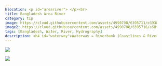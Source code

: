 ```yaml
---
hlocation: <p id="areariver"> </p><br>
title: Bangladesh Area River
category: tip
image: https://cloud.githubusercontent.com/assets/4990708/6395711/e3938f58-bda7-11e4-8a2f-bd796d18607c.PNG
image2: https://cloud.githubusercontent.com/assets/4990708/6395716/e68f55de-bda7-11e4-9553-e684324ea656.PNG
tags: [Bangladesh, Water, River, Hydrography]
description: <h4 id="waterway">Waterway = Riverbank (Coastlines & River Areas):</h4> <p>Most of the large river area coastline in this region were not collected by hand and are incorrect. River sections can easily be adjusted by moving each node. For more information visit the <a href="wiki.openstreetmap.org/wiki/Water">Water Wiki</a></p> <p>Here's an example of an area river feature</p>
---
```


![](https://cloud.githubusercontent.com/assets/4990708/6395711/e3938f58-bda7-11e4-8a2f-bd796d18607c.PNG)
 
  
  
![](https://cloud.githubusercontent.com/assets/4990708/6395716/e68f55de-bda7-11e4-9553-e684324ea656.PNG)
